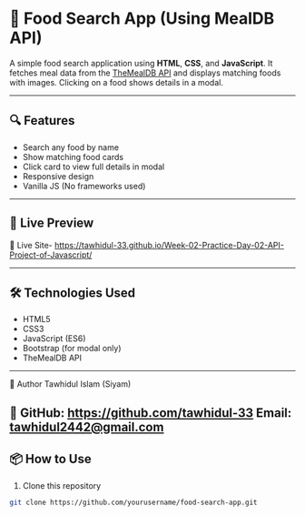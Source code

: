 # 🥗 Food Search App (Using MealDB API)

A simple food search application using **HTML**, **CSS**, and **JavaScript**. It fetches meal data from the [TheMealDB API](https://www.themealdb.com/api.php) and displays matching foods with images. Clicking on a food shows details in a modal.

---

## 🔍 Features

- Search any food by name  
- Show matching food cards  
- Click card to view full details in modal  
- Responsive design  
- Vanilla JS (No frameworks used)

---

## 🚀 Live Preview

🔗 Live Site- https://tawhidul-33.github.io/Week-02-Practice-Day-02-API-Project-of-Javascript/ 

---

## 🛠️ Technologies Used

- HTML5  
- CSS3  
- JavaScript (ES6)  
- Bootstrap (for modal only)  
- TheMealDB API

---
🧠 Author
    Tawhidul Islam (Siyam)
    
🔗 GitHub: https://github.com/tawhidul-33
    Email: tawhidul2442@gmail.com
---
## 📦 How to Use

1. Clone this repository  
```bash
git clone https://github.com/yourusername/food-search-app.git
 
